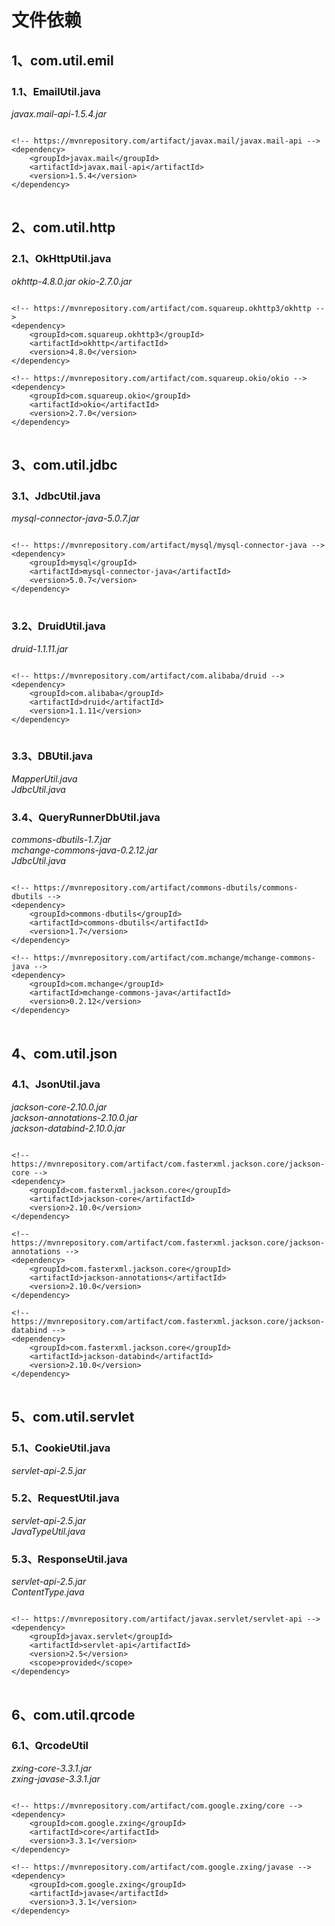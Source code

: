# 文件依赖

## 1、com.util.emil

### 1.1、EmailUtil.java
*javax.mail-api-1.5.4.jar*<br>
<pre>
<code>
&lt;!-- https://mvnrepository.com/artifact/javax.mail/javax.mail-api --&gt;
&lt;dependency&gt;
	&lt;groupId&gt;javax.mail&lt;/groupId&gt;
	&lt;artifactId&gt;javax.mail-api&lt;/artifactId&gt;
	&lt;version&gt;1.5.4&lt;/version&gt;
&lt;/dependency&gt;
</code>
</pre>


## 2、com.util.http

### 2.1、OkHttpUtil.java
*okhttp-4.8.0.jar*
*okio-2.7.0.jar*
<pre>
<code>
&lt;!-- https://mvnrepository.com/artifact/com.squareup.okhttp3/okhttp --&gt;
&lt;dependency&gt;
	&lt;groupId&gt;com.squareup.okhttp3&lt;/groupId&gt;
	&lt;artifactId&gt;okhttp&lt;/artifactId&gt;
	&lt;version&gt;4.8.0&lt;/version&gt;
&lt;/dependency&gt;

&lt;!-- https://mvnrepository.com/artifact/com.squareup.okio/okio --&gt;
&lt;dependency&gt;
	&lt;groupId&gt;com.squareup.okio&lt;/groupId&gt;
	&lt;artifactId&gt;okio&lt;/artifactId&gt;
	&lt;version&gt;2.7.0&lt;/version&gt;
&lt;/dependency&gt;
</code>
</pre>


## 3、com.util.jdbc

### 3.1、JdbcUtil.java
*mysql-connector-java-5.0.7.jar*<br>
<pre>
<code>
&lt;!-- https://mvnrepository.com/artifact/mysql/mysql-connector-java --&gt;
&lt;dependency&gt;
	&lt;groupId&gt;mysql&lt;/groupId&gt;
	&lt;artifactId&gt;mysql-connector-java&lt;/artifactId&gt;
	&lt;version&gt;5.0.7&lt;/version&gt;
&lt;/dependency&gt;
</code>
</pre>


### 3.2、DruidUtil.java
*druid-1.1.11.jar*<br>
<pre>
<code>
&lt;!-- https://mvnrepository.com/artifact/com.alibaba/druid --&gt;
&lt;dependency&gt;
	&lt;groupId&gt;com.alibaba&lt;/groupId&gt;
	&lt;artifactId&gt;druid&lt;/artifactId&gt;
	&lt;version&gt;1.1.11&lt;/version&gt;
&lt;/dependency&gt;
</code>
</pre>


### 3.3、DBUtil.java
*MapperUtil.java*<br>
*JdbcUtil.java*


### 3.4、QueryRunnerDbUtil.java
*commons-dbutils-1.7.jar*<br>
*mchange-commons-java-0.2.12.jar*<br>
*JdbcUtil.java*<br>
<pre>
<code>
&lt;!-- https://mvnrepository.com/artifact/commons-dbutils/commons-dbutils --&gt;
&lt;dependency&gt;
	&lt;groupId&gt;commons-dbutils&lt;/groupId&gt;
	&lt;artifactId&gt;commons-dbutils&lt;/artifactId&gt;
	&lt;version&gt;1.7&lt;/version&gt;
&lt;/dependency&gt;

&lt;!-- https://mvnrepository.com/artifact/com.mchange/mchange-commons-java --&gt;
&lt;dependency&gt;
	&lt;groupId&gt;com.mchange&lt;/groupId&gt;
	&lt;artifactId&gt;mchange-commons-java&lt;/artifactId&gt;
	&lt;version&gt;0.2.12&lt;/version&gt;
&lt;/dependency&gt;
</code>
</pre>


## 4、com.util.json

### 4.1、JsonUtil.java
*jackson-core-2.10.0.jar*<br>
*jackson-annotations-2.10.0.jar*<br>
*jackson-databind-2.10.0.jar*<br>
<pre>
<code>
&lt;!-- https://mvnrepository.com/artifact/com.fasterxml.jackson.core/jackson-core --&gt;
&lt;dependency&gt;
	&lt;groupId&gt;com.fasterxml.jackson.core&lt;/groupId&gt;
	&lt;artifactId&gt;jackson-core&lt;/artifactId&gt;
	&lt;version&gt;2.10.0&lt;/version&gt;
&lt;/dependency&gt;

&lt;!-- https://mvnrepository.com/artifact/com.fasterxml.jackson.core/jackson-annotations --&gt;
&lt;dependency&gt;
	&lt;groupId&gt;com.fasterxml.jackson.core&lt;/groupId&gt;
	&lt;artifactId&gt;jackson-annotations&lt;/artifactId&gt;
	&lt;version&gt;2.10.0&lt;/version&gt;
&lt;/dependency&gt;

&lt;!-- https://mvnrepository.com/artifact/com.fasterxml.jackson.core/jackson-databind --&gt;
&lt;dependency&gt;
	&lt;groupId&gt;com.fasterxml.jackson.core&lt;/groupId&gt;
	&lt;artifactId&gt;jackson-databind&lt;/artifactId&gt;
	&lt;version&gt;2.10.0&lt;/version&gt;
&lt;/dependency&gt;
</code>
</pre>


## 5、com.util.servlet

### 5.1、CookieUtil.java
*servlet-api-2.5.jar*


### 5.2、RequestUtil.java
*servlet-api-2.5.jar*<br>
*JavaTypeUtil.java*


### 5.3、ResponseUtil.java
*servlet-api-2.5.jar*<br>
*ContentType.java*<br>
<pre>
<code>
&lt;!-- https://mvnrepository.com/artifact/javax.servlet/servlet-api --&gt;
&lt;dependency&gt;
	&lt;groupId&gt;javax.servlet&lt;/groupId&gt;
	&lt;artifactId&gt;servlet-api&lt;/artifactId&gt;
	&lt;version&gt;2.5&lt;/version&gt;
	&lt;scope&gt;provided&lt;/scope&gt;
&lt;/dependency&gt;
</code>
</pre>


## 6、com.util.qrcode

### 6.1、QrcodeUtil
*zxing-core-3.3.1.jar*<br>
*zxing-javase-3.3.1.jar*<br>
<pre>
<code>
&lt;!-- https://mvnrepository.com/artifact/com.google.zxing/core --&gt;
&lt;dependency&gt;
	&lt;groupId&gt;com.google.zxing&lt;/groupId&gt;
	&lt;artifactId&gt;core&lt;/artifactId&gt;
	&lt;version&gt;3.3.1&lt;/version&gt;
&lt;/dependency&gt;

&lt;!-- https://mvnrepository.com/artifact/com.google.zxing/javase --&gt;
&lt;dependency&gt;
	&lt;groupId&gt;com.google.zxing&lt;/groupId&gt;
	&lt;artifactId&gt;javase&lt;/artifactId&gt;
	&lt;version&gt;3.3.1&lt;/version&gt;
&lt;/dependency&gt;
</code>
</pre>